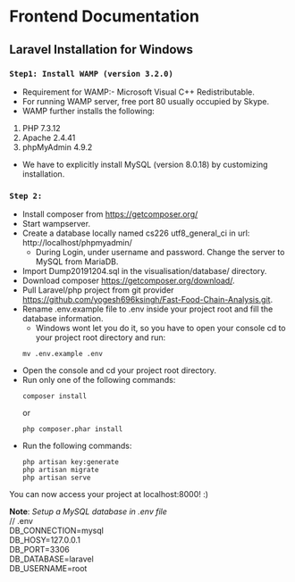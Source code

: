﻿# **Frontend Documentation**

## Laravel Installation for Windows
### `Step1: Install WAMP (version 3.2.0)`
* Requirement for WAMP:- Microsoft Visual C++ Redistributable.
* For running WAMP server, free port 80 usually occupied by Skype.
* WAMP further installs the following:
1. PHP 7.3.12
2. Apache 2.4.41
3. phpMyAdmin 4.9.2
* We have to explicitly install MySQL (version 8.0.18) by customizing installation.

### `Step 2:`
* Install composer from https://getcomposer.org/  
* Start wampserver.
* Create a database locally named cs226 utf8_general_ci in url: http://localhost/phpmyadmin/
  * During Login, under username and password. Change the server to MySQL from MariaDB.
* Import Dump20191204.sql in the visualisation/database/ directory.
* Download composer https://getcomposer.org/download/.
* Pull Laravel/php project from git provider https://github.com/yogesh696ksingh/Fast-Food-Chain-Analysis.git.
* Rename .env.example file to .env inside your project root and fill the database information.
  * Windows wont let you do it, so you have to open your console cd to your project root directory and run:
  ```
  mv .env.example .env
  ```
* Open the console and cd your project root directory.
* Run only one of the following commands:
  ```
  composer install
  ```
  or
  ```
  php composer.phar install
  ```
* Run the following commands:
  ```
  php artisan key:generate
  php artisan migrate
  php artisan serve
  ```
You can now access your project at localhost:8000! :)

**Note**: *Setup a MySQL database in .env file* </br>
// .env </br>
DB_CONNECTION=mysql </br>
DB_HOSY=127.0.0.1 </br>
DB_PORT=3306 </br>
DB_DATABASE=laravel </br>
DB_USERNAME=root 